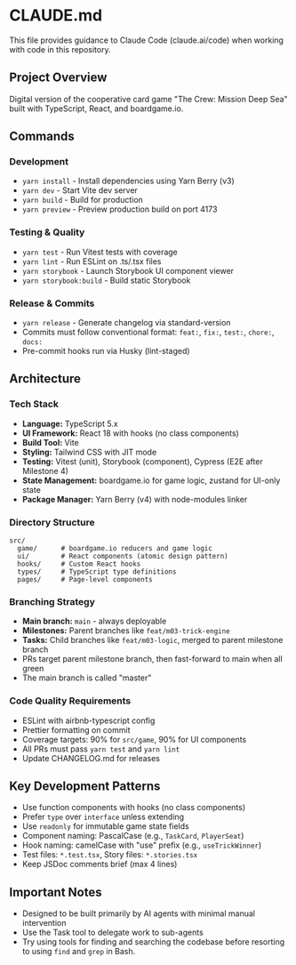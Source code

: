 # CLAUDE.md

This file provides guidance to Claude Code (claude.ai/code) when working with code in this repository.

## Project Overview

Digital version of the cooperative card game "The Crew: Mission Deep Sea" built with TypeScript, React, and boardgame.io.

## Commands

### Development

- `yarn install` - Install dependencies using Yarn Berry (v3)
- `yarn dev` - Start Vite dev server
- `yarn build` - Build for production
- `yarn preview` - Preview production build on port 4173

### Testing & Quality

- `yarn test` - Run Vitest tests with coverage
- `yarn lint` - Run ESLint on .ts/.tsx files
- `yarn storybook` - Launch Storybook UI component viewer
- `yarn storybook:build` - Build static Storybook

### Release & Commits

- `yarn release` - Generate changelog via standard-version
- Commits must follow conventional format: `feat:`, `fix:`, `test:`, `chore:`, `docs:`
- Pre-commit hooks run via Husky (lint-staged)

## Architecture

### Tech Stack

- **Language:** TypeScript 5.x
- **UI Framework:** React 18 with hooks (no class components)
- **Build Tool:** Vite
- **Styling:** Tailwind CSS with JIT mode
- **Testing:** Vitest (unit), Storybook (component), Cypress (E2E after Milestone 4)
- **State Management:** boardgame.io for game logic, zustand for UI-only state
- **Package Manager:** Yarn Berry (v4) with node-modules linker

### Directory Structure

```
src/
  game/      # boardgame.io reducers and game logic
  ui/        # React components (atomic design pattern)
  hooks/     # Custom React hooks
  types/     # TypeScript type definitions
  pages/     # Page-level components
```

### Branching Strategy

- **Main branch:** `main` - always deployable
- **Milestones:** Parent branches like `feat/m03-trick-engine`
- **Tasks:** Child branches like `feat/m03-logic`, merged to parent milestone branch
- PRs target parent milestone branch, then fast-forward to main when all green
- The main branch is called "master"

### Code Quality Requirements

- ESLint with airbnb-typescript config
- Prettier formatting on commit
- Coverage targets: 90% for `src/game`, 90% for UI components
- All PRs must pass `yarn test` and `yarn lint`
- Update CHANGELOG.md for releases

## Key Development Patterns

- Use function components with hooks (no class components)
- Prefer `type` over `interface` unless extending
- Use `readonly` for immutable game state fields
- Component naming: PascalCase (e.g., `TaskCard`, `PlayerSeat`)
- Hook naming: camelCase with "use" prefix (e.g., `useTrickWinner`)
- Test files: `*.test.tsx`, Story files: `*.stories.tsx`
- Keep JSDoc comments brief (max 4 lines)

## Important Notes

- Designed to be built primarily by AI agents with minimal manual intervention
- Use the Task tool to delegate work to sub-agents
- Try using tools for finding and searching the codebase before resorting to using `find` and `grep` in Bash.
